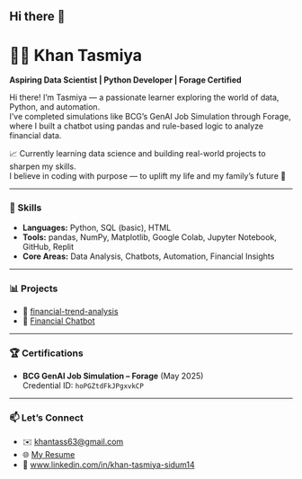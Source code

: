 ## Hi there 👋

# 👩‍💻 Khan Tasmiya

**Aspiring Data Scientist | Python Developer | Forage Certified**

Hi there! I’m Tasmiya — a passionate learner exploring the world of data, Python, and automation.  
I’ve completed simulations like BCG’s GenAI Job Simulation through Forage, where I built a chatbot using pandas and rule-based logic to analyze financial data.

📈 Currently learning data science and building real-world projects to sharpen my skills.  
I believe in coding with purpose — to uplift my life and my family’s future 💖

---

### 🌟 Skills
- **Languages:** Python, SQL (basic), HTML
- **Tools:** pandas, NumPy, Matplotlib, Google Colab, Jupyter Notebook, GitHub, Replit
- **Core Areas:** Data Analysis, Chatbots, Automation, Financial Insights

---

### 📊 Projects
- 🔗 [financial-trend-analysis](https://github.com/khantasmiya/financial-trend-analysis)
- 🤖 [Financial Chatbot](https://github.com/khantasmiya/financial-chatbot)

---

### 🏆 Certifications
- **BCG GenAI Job Simulation – Forage** (May 2025)  
Credential ID: `hoPGZtdFkJPgxvkCP`

---

### 📫 Let’s Connect
- ✉️ khantass63@gmail.com  
- 🌐 [My Resume](https://github.com/khantasmiya/CV)
- 💼 www.linkedin.com/in/khan-tasmiya-sidum14
  
